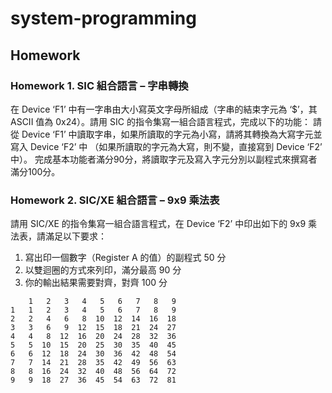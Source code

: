 # system-programming

## Homework

### Homework 1. SIC 組合語言 – 字串轉換
在 Device ‘F1’ 中有一字串由大小寫英文字母所組成（字串的結束字元為 ‘$’，其 ASCII 值為 0x24）。請用 SIC 的指令集寫一組合語言程式，完成以下的功能：
請從 Device ‘F1’ 中讀取字串，如果所讀取的字元為小寫，請將其轉換為大寫字元並寫入 Device ‘F2’ 中 （如果所讀取的字元為大寫，則不變，直接寫到 Device ‘F2’ 中）。
完成基本功能者滿分90分，將讀取字元及寫入字元分別以副程式來撰寫者滿分100分。

### Homework 2. SIC/XE 組合語言 – 9x9 乘法表
請用 SIC/XE 的指令集寫一組合語言程式，在 Device ‘F2’ 中印出如下的 9x9 乘法表，請滿足以下要求：
1. 寫出印一個數字（Register A 的值）的副程式 50 分
2. 以雙迴圈的方式來列印，滿分最高 90 分
3. 你的輸出結果需要對齊，對齊 100 分
```
    1   2   3   4   5   6   7   8   9
1   1   2   3   4   5   6   7   8   9
2   2   4   6   8  10  12  14  16  18
3   3   6   9  12  15  18  21  24  27
4   4   8  12  16  20  24  28  32  36
5   5  10  15  20  25  30  35  40  45
6   6  12  18  24  30  36  42  48  54
7   7  14  21  28  35  42  49  56  63
8   8  16  24  32  40  48  56  64  72
9   9  18  27  36  45  54  63  72  81
```